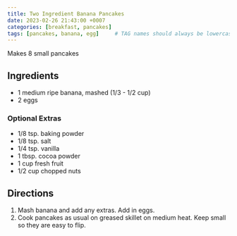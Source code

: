 ```yaml
---
title: Two Ingredient Banana Pancakes
date: 2023-02-26 21:43:00 +0007
categories: [breakfast, pancakes]
tags: [pancakes, banana, egg]     # TAG names should always be lowercase
---
```


Makes 8 small pancakes

## Ingredients
* 1 medium ripe banana, mashed (1/3 - 1/2 cup)
* 2 eggs

### Optional Extras
* 1/8 tsp. baking powder
* 1/8 tsp. salt
* 1/4 tsp. vanilla
* 1 tbsp. cocoa powder
* 1 cup fresh fruit
* 1/2 cup chopped nuts

## Directions

1. Mash banana and add any extras. Add in eggs.
2. Cook pancakes as usual on greased skillet on medium heat. Keep small so they are easy to flip.
